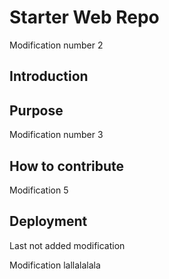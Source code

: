 # Starter Web Repo

Modification number 2 

## Introduction
## Purpose

Modification number 3

## How to contribute

Modification 5

## Deployment


Last not added modification

Modification lallalalala
